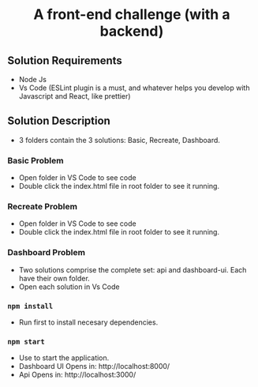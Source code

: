 <h1 align="center">
  A front-end challenge (with a backend)
</h1>

## Solution Requirements
- Node Js
- Vs Code (ESLint plugin is a must, and whatever helps you develop with Javascript and React, like prettier)

## Solution Description

- 3 folders contain the 3 solutions: Basic, Recreate, Dashboard.

### Basic Problem
- Open folder in VS Code to see code
- Double click the index.html file in root folder to see it running.

### Recreate Problem
- Open folder in VS Code to see code
- Double click the index.html file in root folder to see it running.

### Dashboard Problem
- Two solutions comprise the complete set: api and dashboard-ui. Each have their own folder.
- Open each solution in Vs Code

### `npm install`
- Run first to install necesary dependencies.

### `npm start`
- Use to start the application.
- Dashboard UI Opens in: http://localhost:8000/
- Api Opens in: http://localhost:3000/
